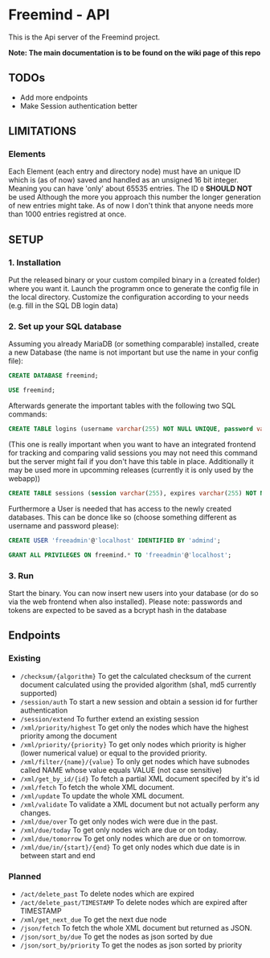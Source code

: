 # Freemind - API
This is the Api server of the Freemind project.

**Note: The main documentation is to be found on the wiki page of this repo**

## TODOs
- Add more endpoints
- Make Session authentication better

## LIMITATIONS
### Elements
Each Element (each entry and directory node) must have an unique ID which is
(as of now) saved and handled as an unsigned 16 bit integer. Meaning you can
have 'only' about 65535 entries. The ID `0` **SHOULD NOT** be used Although
the more you approach this number the longer generation of new entries might
take. As of now I don't think that anyone needs more than 1000 entries
registred at once.

## SETUP
### 1. Installation
Put the released binary or your custom compiled binary
in a (created folder) where you want it. Launch the
programm once to generate the config file in the local
directory. Customize the configuration according to your
needs (e.g. fill in the SQL DB login data)

### 2. Set up your SQL database
Assuming you already MariaDB (or something comparable)
installed, create a new Database (the name is not important
but use the name in your config file): 

```sql
CREATE DATABASE freemind;
```
```sql
USE freemind;
```

Afterwards generate
the important tables with the following two SQL commands:

```sql
CREATE TABLE logins (username varchar(255) NOT NULL UNIQUE, password varchar(255) NOT NULL, token varchar(255) NOT NULL UNIQUE, id int, PRIMARY KEY (id));
```

(This one is really important when you want to have an integrated frontend for
tracking and comparing valid sessions you may not need this command but the
server might fail if you don't have this table in place. Additionally it
may be used more in upcomming releases (currently it is only used by the webapp))
```sql
CREATE TABLE sessions (session varchar(255), expires varchar(255) NOT NULL, id int NOT NULL, PRIMARY KEY(session));
```

Furthermore a User is needed that has access to the newly created databases.
This can be donce like so (choose something different as username and password please):
```sql
CREATE USER 'freeadmin'@'localhost' IDENTIFIED BY 'admind';
```
```sql
GRANT ALL PRIVILEGES ON freemind.* TO 'freeadmin'@'localhost';
```

### 3. Run
Start the binary. You can now insert new users into your database (or do so via the web frontend when also installed).
Please note: passwords and tokens are expected to be saved as a
bcrypt hash in the database

## Endpoints
### Existing
- `/checksum/{algorithm}` To get the calculated checksum of the current document calculated using the provided algorithm (sha1, md5 currently supported)
- `/session/auth` To start a new session and obtain a session id for further authentication
- `/session/extend` To further extend an existing session
- `/xml/priority/highest` To get only the nodes which have the highest priority among the document
- `/xml/priority/{priority}` To get only nodes which priority is higher (lower numerical value) or equal to the provided priority.
- `/xml/filter/{name}/{value}` To only get nodes which have subnodes called NAME whose value equals VALUE (not case sensitive)
- `/xml/get_by_id/{id}` To fetch a partial XML document specifed by it's id
- `/xml/fetch` To fetch the whole XML document.
- `/xml/update` To update the whole XML document.
- `/xml/validate` To validate a XML document but not actually perform any changes.
- `/xml/due/over` To get only nodes wich were due in the past.
- `/xml/due/today` To get only nodes wich are due or on today.
- `/xml/due/tomorrow` To get only nodes which are due or on tomorrow.
- `/xml/due/in/{start}/{end}` To get only nodes which due date is in between start and end

### Planned
- `/act/delete_past` To delete nodes which are expired
- `/act/delete_past/TIMESTAMP` To delete nodes which are expired after TIMESTAMP
- `/xml/get_next_due` To get the next due node
- `/json/fetch` To fetch the whole XML document but returned as JSON.
- `/json/sort_by/due` To get the nodes as json sorted by due
- `/json/sort_by/priority` To get the nodes as json sorted by priority
